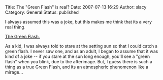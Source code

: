 Title: The "Green Flash" is real?
Date: 2007-07-13 16:29
Author: slacy
Category: General
Status: published

I always assumed this was a joke, but this makes me think that its a
very real thing.

[The Green Flash.](http://en.wikipedia.org/wiki/Green_flash)

As a kid, I was always told to stare at the setting sun so that I could
catch a green flash. I never saw one, and as an adult, I began to assume
that it was kind of a joke -- if you stare at the sun long enough,
you'll see a "green flash" when you blink, due to the afterimage. But, I
guess there is such a thing as a true Green Flash, and its an
atmospheric phenomenon like a mirage...
